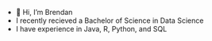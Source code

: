 - 👋 Hi, I’m Brendan
-  I recently recieved a Bachelor of Science in Data Science
-  I have experience in Java, R, Python, and SQL

